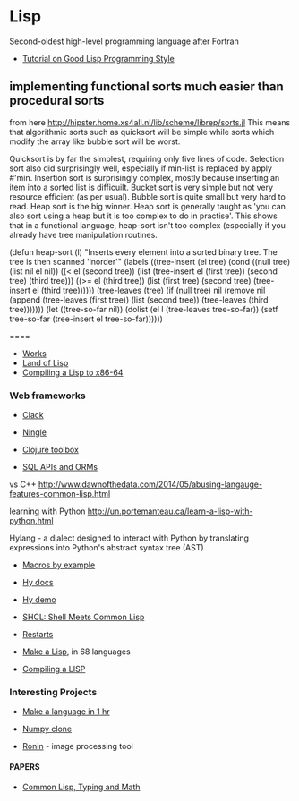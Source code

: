 Lisp
====

Second-oldest high-level programming language after Fortran

+ [Tutorial on Good Lisp Programming Style](https://www.cs.umd.edu/~nau/cmsc421/norvig-lisp-style.pdf)


implementing functional sorts much easier than procedural sorts
-------
from here
http://hipster.home.xs4all.nl/lib/scheme/librep/sorts.jl
This means
that algorithmic sorts such as quicksort will be simple while sorts
which modify the array like bubble sort will be worst.

Quicksort is by far the simplest, requiring only five lines of code.
Selection sort also did surprisingly well, especially if min-list is
replaced by apply #'min.  Insertion sort is surprisingly complex,
mostly because inserting an item into a sorted list is difficuilt.
Bucket sort is very simple but not very resource efficient (as per
usual).  Bubble sort is quite small but very hard to read.  Heap sort
is the big winner.  Heap sort is generally taught as 'you can also
sort using a heap but it is too complex to do in practise'.  This
shows that in a functional language, heap-sort isn't too complex
(especially if you already have tree manipulation routines.


(defun heap-sort (l)
  "Inserts every element into a sorted binary tree.
   The tree is then scanned 'inorder'"
  (labels ((tree-insert (el tree)
                        (cond ((null tree)
                        (list nil el nil))
                              ((< el (second tree))
                              (list (tree-insert el (first tree))
                                    (second tree)
                                    (third tree)))
                              ((>= el (third tree))
                              (list (first tree)
                                    (second tree)
                                    (tree-insert el (third tree))))))
           (tree-leaves (tree)
                        (if (null tree) nil
                          (remove nil (append (tree-leaves (first tree))
                                              (list (second tree))
                                              (tree-leaves (third tree)))))))
    (let ((tree-so-far nil))
      (dolist (el l (tree-leaves tree-so-far))
        (setf tree-so-far (tree-insert el tree-so-far))))))


====
+ [Works](http://www.lispworks.com/documentation/lcl50/ug/ug-21.html)
+ [Land of Lisp](http://landoflisp.com/source.html)
+ [Compiling a Lisp to x86-64](https://bernsteinbear.com/blog/compiling-a-lisp-11/)

### Web frameworks
+ [Clack](https://github.com/fukamachi/clack)
+ [Ningle](https://github.com/fukamachi/ningle)
+ [Clojure toolbox](https://www.clojure-toolbox.com)

+ [SQL APIs and ORMs](https://github.com/marijnh/Postmodern)


vs C++
http://www.dawnofthedata.com/2014/05/abusing-langauge-features-common-lisp.html

learning with Python
http://un.portemanteau.ca/learn-a-lisp-with-python.html

Hylang - a dialect designed to interact with Python by translating expressions into Python's abstract syntax tree (AST)

+ [Macros by example](https://m.stopa.io/macros-by-example-6ddbc8f3d93b)

+ [Hy docs](https://hy.readthedocs.io/en/stable/)

+ [Hy demo](https://try-hy.appspot.com/)

+ [SHCL: Shell Meets Common Lisp](https://github.com/bradleyjensen/shcl)

+ [Restarts](https://sulami.github.io/posts/common-lisp-restarts/)

+ [Make a Lisp](https://github.com/kanaka/mal#mal---make-a-lisp), in 68 languages

+ [Compiling a LISP](https://bernsteinbear.com/blog/compiling-a-lisp-6/)


### Interesting Projects

+ [Make a language in 1 hr](https://beautifulracket.com/stacker/)

+ [Numpy clone](https://github.com/numcl/numcl)

+ [Ronin](https://100r.co/site/ronin.html) - image processing tool

#### PAPERS
+ [Common Lisp, Typing and Math](https://www-fourier.ujf-grenoble.fr/~sergerar/Papers/Ezcaray.pdf)

